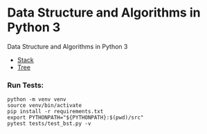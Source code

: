 # Data Structure and Algorithms in Python 3

Data Structure and Algorithms in Python 3

- [Stack](https://github.com/MohsenEbrahimi86/dsa/tree/main/src/stack)
- [Tree](https://github.com/MohsenEbrahimi86/dsa/tree/main/src/tree)

### Run Tests:

```commandline
python -m venv venv
source venv/bin/activate
pip install -r requirements.txt
export PYTHONPATH="${PYTHONPATH}:$(pwd)/src"
pytest tests/test_bst.py -v
```
